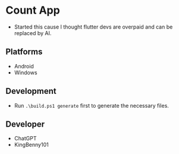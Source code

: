 # Count App

- Started this cause I thought flutter devs are overpaid and can be replaced by AI.

## Platforms

- Android
- Windows

## Development

- Run ```.\build.ps1 generate``` first to generate the necessary files.

## Developer

- ChatGPT
- KingBenny101
